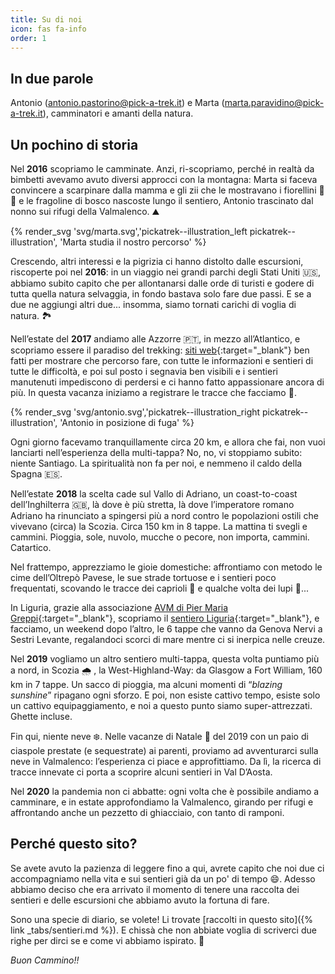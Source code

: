 ```yaml
---
title: Su di noi
icon: fas fa-info
order: 1
---
```


## In due parole

Antonio ([antonio.pastorino@pick-a-trek.it](mailto:antonio.pastorino@pick-a-trek.it)) e Marta ([marta.paravidino@pick-a-trek.it](mailto:marta.paravidino@pick-a-trek.it)), camminatori e amanti della natura.

## Un pochino di storia

Nel **2016** scopriamo le camminate. Anzi, ri-scopriamo, perché in realtà da bimbetti avevamo avuto diversi approcci con la montagna: Marta si faceva convincere a scarpinare dalla mamma e gli zii che le mostravano i fiorellini :cherry_blossom: :hibiscus: e le fragoline di bosco nascoste lungo il sentiero, Antonio trascinato dal nonno sui rifugi della Valmalenco. :mountain:

{% render_svg 'svg/marta.svg','pickatrek--illustration_left pickatrek--illustration', 'Marta studia il nostro percorso' %}

Crescendo, altri interessi e la pigrizia ci hanno distolto dalle escursioni, riscoperte poi nel **2016**: in un viaggio nei grandi parchi degli Stati Uniti :us:, abbiamo subito capito che per allontanarsi dalle orde di turisti e godere di tutta quella natura selvaggia, in fondo bastava solo fare due passi. E se a due ne aggiungi altri due... insomma, siamo tornati carichi di voglia di natura. :national_park:

Nell’estate del **2017** andiamo alle Azzorre :portugal:, in mezzo all’Atlantico, e scopriamo essere il paradiso del trekking: [siti web](http://trails.visitazores.com/en){:target="_blank"} ben fatti per mostrare che percorso fare, con tutte le informazioni e sentieri di tutte le difficoltà, e poi sul posto i segnavia ben visibili e i sentieri manutenuti impediscono di perdersi e ci hanno fatto appassionare ancora di più. In questa vacanza iniziamo a registrare le tracce che facciamo :round_pushpin:.

{% render_svg 'svg/antonio.svg','pickatrek--illustration_right pickatrek--illustration', 'Antonio in posizione di fuga' %}

Ogni giorno facevamo tranquillamente circa 20 km, e allora che fai, non vuoi lanciarti nell’esperienza della multi-tappa? No, no, vi stoppiamo subito: niente Santiago. La spiritualità non fa per noi, e nemmeno il caldo della Spagna :es:.

Nell’estate **2018** la scelta cade sul Vallo di Adriano, un coast-to-coast dell’Inghilterra :gb:, là dove è più stretta, là dove l’imperatore romano Adriano ha rinunciato a spingersi più a nord contro le popolazioni ostili che vivevano (circa) la Scozia. Circa 150 km in 8 tappe. La mattina ti svegli e cammini. Pioggia, sole, nuvolo, mucche o pecore, non importa, cammini. Catartico.

Nel frattempo, apprezziamo le gioie domestiche: affrontiamo con metodo le cime dell’Oltrepò Pavese, le sue strade tortuose e i sentieri poco frequentati, scovando le tracce dei caprioli :deer: e qualche volta dei lupi :wolf:...

In Liguria, grazie alla associazione [AVM di Pier Maria Greppi](https://sites.google.com/view/avm-trekking){:target="_blank"}, scopriamo il [sentiero Liguria](http://www.beactiveliguria.it/it/beactive/a-piedi/sentiero-liguria.html){:target="_blank"}, e facciamo, un weekend dopo l’altro, le 6 tappe che vanno da Genova Nervi a Sestri Levante, regalandoci scorci di mare mentre ci si inerpica nelle creuze.

Nel **2019** vogliamo un altro sentiero multi-tappa, questa volta puntiamo più a nord, in Scozia :cloud_with_rain: , la West-Highland-Way: da Glasgow a Fort William, 160 km in 7 tappe. Un sacco di pioggia, ma alcuni momenti di “_blazing sunshine_” ripagano ogni sforzo. E poi, non esiste cattivo tempo, esiste solo un cattivo equipaggiamento, e noi a questo punto siamo super-attrezzati. Ghette incluse.

Fin qui, niente neve :snowflake:. Nelle vacanze di Natale :santa: del 2019 con un paio di ciaspole prestate (e sequestrate) ai parenti, proviamo ad avventurarci sulla neve in Valmalenco: l’esperienza ci piace e approfittiamo. Da lì, la ricerca di tracce innevate ci porta a scoprire alcuni sentieri in Val D’Aosta.

Nel **2020** la pandemia non ci abbatte: ogni volta che è possibile andiamo a camminare, e in estate approfondiamo la Valmalenco, girando per rifugi e affrontando anche un pezzetto di ghiacciaio, con tanto di ramponi.


## Perché questo sito?

Se avete avuto la pazienza di leggere fino a qui, avrete capito che noi due ci accompagniamo nella vita e sui sentieri già da un po' di tempo :smile:. Adesso abbiamo deciso che era arrivato il momento di tenere una raccolta dei sentieri e delle escursioni che abbiamo avuto la fortuna di fare.

Sono una specie di diario, se volete! Li trovate [raccolti in questo sito]({% link _tabs/sentieri.md %}). E chissà che non abbiate voglia di scriverci due righe per dirci se e come vi abbiamo ispirato. :muscle:

_Buon Cammino!!_

